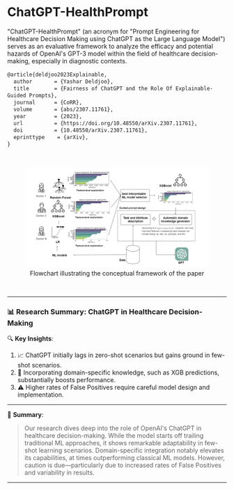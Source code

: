 # ChatGPT-HealthPrompt
"ChatGPT-HealthPrompt" (an acronym for "Prompt Engineering for Healthcare Decision Making using ChatGPT as the Large Language Model") serves as an evaluative framework to analyze the efficacy and potential hazards of OpenAI's GPT-3 model within the field of healthcare decision-making, especially in diagnostic contexts.

```
@article{deldjoo2023Explainable,
  author       = {Yashar Deldjoo},
  title        = {Fairness of ChatGPT and the Role Of Explainable-Guided Prompts},
  journal      = {CoRR},
  volume       = {abs/2307.11761},
  year         = {2023},
  url          = {https://doi.org/10.48550/arXiv.2307.11761},
  doi          = {10.48550/arXiv.2307.11761},
  eprinttype    = {arXiv},
}
```
</br>

<div align="center">
  <figure>
    <img src="Screenshot 2023-09-14 172603.png" width="450"/>
    <figcaption>Flowchart illustrating the conceptual framework of the paper</figcaption>
  </figure>
</div>

</br>

---
### 📊 **Research Summary: ChatGPT in Healthcare Decision-Making**

🔍 **Key Insights**:

1. 📈 ChatGPT initially lags in zero-shot scenarios but gains ground in few-shot scenarios.
2. 🧠 Incorporating domain-specific knowledge, such as XGB predictions, substantially boosts performance.
3. ⚠️ Higher rates of False Positives require careful model design and implementation.

---

🌟 **Summary**: 
> Our research dives deep into the role of OpenAI's ChatGPT in healthcare decision-making. While the model starts off trailing traditional ML approaches, it shows remarkable adaptability in few-shot learning scenarios. Domain-specific integration notably elevates its capabilities, at times outperforming classical ML models. However, caution is due—particularly due to increased rates of False Positives and variability in results.
---



